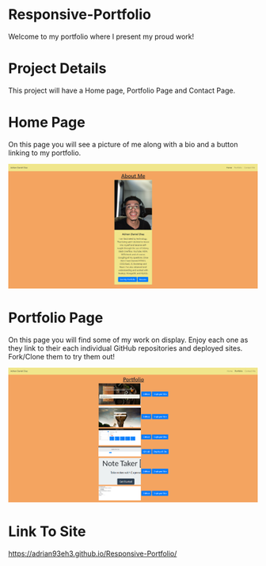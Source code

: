 # Responsive-Portfolio
Welcome to my portfolio where I present my proud work!

# Project Details
This project will have a Home page, Portfolio Page and Contact Page.

# Home Page
On this page you will see a picture of me along with a bio and a button linking to my portfolio.

<img src="Public\Assets\images\Home2.png" alt="pic_of_home_page">

# Portfolio Page
On this page you will find some of my work on display. Enjoy each one as they link to their each individual GitHub repositories and deployed sites. <br>
Fork/Clone them to try them out!

<img src="Public\Assets\images\Portfolio2.png" alt="pic_of_portfolio_page">

# Link To Site

https://adrian93eh3.github.io/Responsive-Portfolio/
